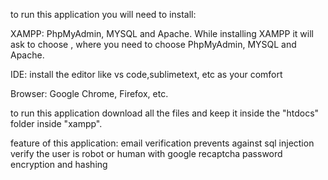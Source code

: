 to run this application you will need to install:

XAMPP: PhpMyAdmin, MYSQL and Apache. While installing XAMPP it will ask to choose , where you need to choose PhpMyAdmin, MYSQL and Apache.

IDE: install the editor like vs code,sublimetext, etc as your comfort

Browser: Google Chrome, Firefox, etc.

to run this application download all the files and keep it inside the "htdocs" folder inside "xampp".

feature of this application:
email verification
prevents against sql injection
verify the user is robot or human with google recaptcha
password encryption and hashing
